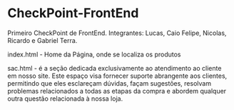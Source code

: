 # CheckPoint-FrontEnd

Primeiro CheckPoint de FrontEnd. Integrantes: Lucas, Caio Felipe, Nicolas, Ricardo e Gabriel Terra.


index.html - Home da Página, onde se localiza os produtos

sac.html - é a seção dedicada exclusivamente ao atendimento ao cliente em nosso site. Este espaço visa fornecer suporte abrangente aos clientes, permitindo que eles esclareçam dúvidas, façam sugestões, resolvam problemas relacionados a todas as etapas da compra e abordem qualquer outra questão relacionada à nossa loja.
